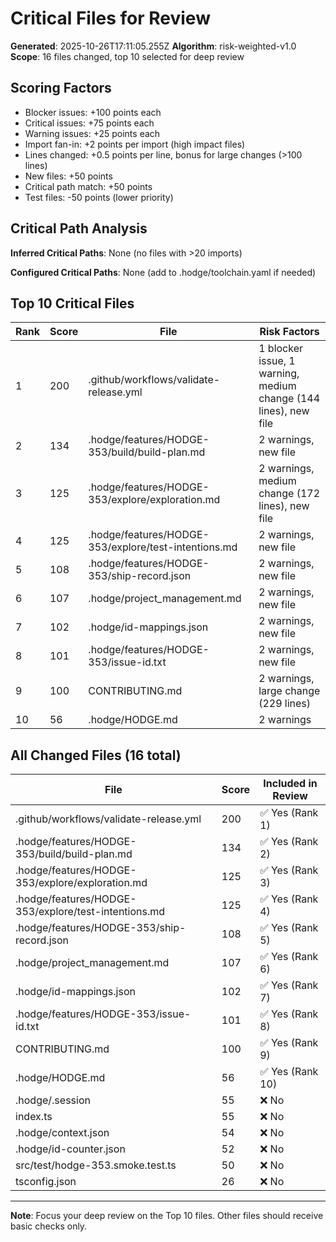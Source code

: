 # Critical Files for Review

**Generated**: 2025-10-26T17:11:05.255Z
**Algorithm**: risk-weighted-v1.0
**Scope**: 16 files changed, top 10 selected for deep review

## Scoring Factors

- Blocker issues: +100 points each
- Critical issues: +75 points each
- Warning issues: +25 points each
- Import fan-in: +2 points per import (high impact files)
- Lines changed: +0.5 points per line, bonus for large changes (>100 lines)
- New files: +50 points
- Critical path match: +50 points
- Test files: -50 points (lower priority)

## Critical Path Analysis

**Inferred Critical Paths**: None (no files with >20 imports)

**Configured Critical Paths**: None (add to .hodge/toolchain.yaml if needed)

## Top 10 Critical Files

| Rank | Score | File | Risk Factors |
|------|-------|------|-------------|
| 1 | 200 | .github/workflows/validate-release.yml | 1 blocker issue, 1 warning, medium change (144 lines), new file |
| 2 | 134 | .hodge/features/HODGE-353/build/build-plan.md | 2 warnings, new file |
| 3 | 125 | .hodge/features/HODGE-353/explore/exploration.md | 2 warnings, medium change (172 lines), new file |
| 4 | 125 | .hodge/features/HODGE-353/explore/test-intentions.md | 2 warnings, new file |
| 5 | 108 | .hodge/features/HODGE-353/ship-record.json | 2 warnings, new file |
| 6 | 107 | .hodge/project_management.md | 2 warnings, new file |
| 7 | 102 | .hodge/id-mappings.json | 2 warnings, new file |
| 8 | 101 | .hodge/features/HODGE-353/issue-id.txt | 2 warnings, new file |
| 9 | 100 | CONTRIBUTING.md | 2 warnings, large change (229 lines) |
| 10 | 56 | .hodge/HODGE.md | 2 warnings |

## All Changed Files (16 total)

| File | Score | Included in Review |
|------|-------|-----------------|
| .github/workflows/validate-release.yml | 200 | ✅ Yes (Rank 1) |
| .hodge/features/HODGE-353/build/build-plan.md | 134 | ✅ Yes (Rank 2) |
| .hodge/features/HODGE-353/explore/exploration.md | 125 | ✅ Yes (Rank 3) |
| .hodge/features/HODGE-353/explore/test-intentions.md | 125 | ✅ Yes (Rank 4) |
| .hodge/features/HODGE-353/ship-record.json | 108 | ✅ Yes (Rank 5) |
| .hodge/project_management.md | 107 | ✅ Yes (Rank 6) |
| .hodge/id-mappings.json | 102 | ✅ Yes (Rank 7) |
| .hodge/features/HODGE-353/issue-id.txt | 101 | ✅ Yes (Rank 8) |
| CONTRIBUTING.md | 100 | ✅ Yes (Rank 9) |
| .hodge/HODGE.md | 56 | ✅ Yes (Rank 10) |
| .hodge/.session | 55 | ❌ No |
| index.ts | 55 | ❌ No |
| .hodge/context.json | 54 | ❌ No |
| .hodge/id-counter.json | 52 | ❌ No |
| src/test/hodge-353.smoke.test.ts | 50 | ❌ No |
| tsconfig.json | 26 | ❌ No |

---
**Note**: Focus your deep review on the Top 10 files. Other files should receive basic checks only.
